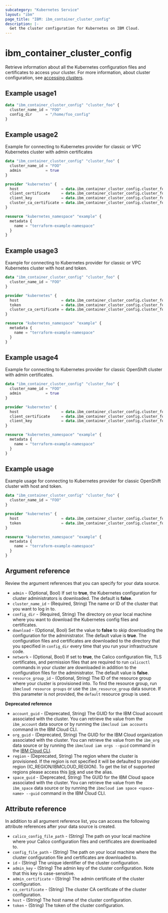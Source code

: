 ```yaml
---
subcategory: "Kubernetes Service"
layout: "ibm"
page_title: "IBM: ibm_container_cluster_config"
description: |-
  Get the cluster configuration for Kubernetes on IBM Cloud.
---
```


# ibm_container_cluster_config
Retrieve information about all the Kubernetes configuration files and certificates to access your cluster. For more information, about cluster configuration, see [accessing clusters](https://cloud.ibm.com/docs/containers?topic=containers-access_cluster).


## Example usage1

```terraform
data "ibm_container_cluster_config" "cluster_foo" {
  cluster_name_id = "FOO"
  config_dir      = "/home/foo_config"
}
```

## Example usage2
Example for connecting to Kubernetes provider for classic or VPC Kubernetes cluster with admin certificates

```terraform
data "ibm_container_cluster_config" "cluster_foo" {
  cluster_name_id = "FOO"
  admin           = true
}

provider "kubernetes" {
  host                   = data.ibm_container_cluster_config.cluster_foo.host
  client_certificate     = data.ibm_container_cluster_config.cluster_foo.admin_certificate
  client_key             = data.ibm_container_cluster_config.cluster_foo.admin_key
  cluster_ca_certificate = data.ibm_container_cluster_config.cluster_foo.ca_certificate
}

resource "kubernetes_namespace" "example" {
  metadata {
    name = "terraform-example-namespace"
  }
}
```
## Example usage3
Example for connecting to Kubernetes provider for classic or VPC Kubernetes cluster with host and token.

```terraform
data "ibm_container_cluster_config" "cluster_foo" {
  cluster_name_id = "FOO"
}

provider "kubernetes" {
  host                   = data.ibm_container_cluster_config.cluster_foo.host
  token                  = data.ibm_container_cluster_config.cluster_foo.token
  cluster_ca_certificate = data.ibm_container_cluster_config.cluster_foo.ca_certificate
}

resource "kubernetes_namespace" "example" {
  metadata {
    name = "terraform-example-namespace"
  }
}
```
## Example usage4
Example for connecting to Kubernetes provider for classic OpenShift cluster with admin certificates.

```terraform
data "ibm_container_cluster_config" "cluster_foo" {
  cluster_name_id = "FOO"
  admin           = true
}

provider "kubernetes" {
  host                   = data.ibm_container_cluster_config.cluster_foo.host
  client_certificate     = data.ibm_container_cluster_config.cluster_foo.admin_certificate
  client_key             = data.ibm_container_cluster_config.cluster_foo.admin_key
}

resource "kubernetes_namespace" "example" {
  metadata {
    name = "terraform-example-namespace"
  }
}
```
## Example usage
Example usage for connecting to Kubernetes provider for classic OpenShift cluster with host and token.

```terraform
data "ibm_container_cluster_config" "cluster_foo" {
  cluster_name_id = "FOO"
}

provider "kubernetes" {
  host                   = data.ibm_container_cluster_config.cluster_foo.host
  token                  = data.ibm_container_cluster_config.cluster_foo.token
}

resource "kubernetes_namespace" "example" {
  metadata {
    name = "terraform-example-namespace"
  }
}
```


## Argument reference
Review the argument references that you can specify for your data source. 

- `admin` - (Optional, Bool) If set to **true**, the Kubernetes configuration for cluster administrators is downloaded. The default is **false**.
- `cluster_name_id` - (Required, String) The name or ID of the cluster that you want to log in to. 
- `config_dir` - (Required, String) The directory on your local machine where you want to download the Kubernetes config files and certificates.
- `download` - (Optional, Bool) Set the value to **false** to skip downloading the configuration for the administrator. The default value is **true**. The configuration files and certificates are downloaded to the directory that you specified in `config_dir` every time that you run your infrastructure code.
- `network` - (Optional, Bool) If set to **true**, the Calico configuration file, TLS certificates, and permission files that are required to run `calicoctl` commands in your cluster are downloaded in addition to the configuration files for the administrator. The default value is **false**. 
- `resource_group_id` - (Optional, String) The ID of the resource group where your cluster is provisioned into. To find the resource group, run `ibmcloud resource groups` or use the `ibm_resource_group` data source. If this parameter is not provided, the `default` resource group is used.

**Deprecated reference**

- `account_guid` - (Deprecated, String) The GUID for the IBM Cloud account associated with the cluster. You can retrieve the value from the `ibm_account` data source or by running the `ibmcloud iam accounts` command in the IBM Cloud CLI.
- `org_guid` - (Deprecated, String) The GUID for the IBM Cloud organization associated with the cluster. You can retrieve the value from the `ibm_org` data source or by running the `ibmcloud iam orgs --guid` command in the [IBM Cloud CLI](https://cloud.ibm.com/docs/cli?topic=cloud-cli-getting-started).
- `region` - (Deprecated, String) The region where the cluster is provisioned. If the region is not specified it will be defaulted to provider region (IC_REGION/IBMCLOUD_REGION). To get the list of supported regions please access this [link](https://containers.bluemix.net/v1/regions) and use the alias.
- `space_guid` - (Deprecated, String) The GUID for the IBM Cloud space associated with the cluster. You can retrieve the value from the `ibm_space` data source or by running the `ibmcloud iam space <space-name> --guid` command in the IBM Cloud CLI.

## Attribute reference
In addition to all argument reference list, you can access the following attribute references after your data source is created. 

- `calico_config_file_path` - (String) The path on your local machine where your Calico configuration files and certificates are downloaded to.
- `config_file_path` - (String) The path on your local machine where the cluster configuration file and certificates are downloaded to. 
- `id` - (String) The unique identifier of the cluster configuration.
- `admin_key` - (String) The admin key of the cluster configuration. Note that this key is case-sensitive.
- `admin_certificate` - (String) The admin certificate of the cluster configuration.
- `ca_certificate` - (String) The cluster CA certificate of the cluster configuration.
- `host` - (String) The host name of the cluster configuration.
- `token` - (String) The token of the cluster configuration.
